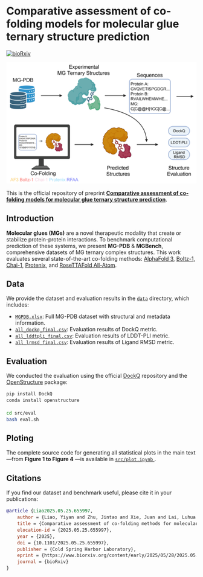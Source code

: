 # Comparative assessment of co-folding models for molecular glue ternary structure prediction

[![bioRxiv](https://img.shields.io/badge/paper-bioRxiv-B31B1B.svg)](https://www.biorxiv.org/content/10.1101/2025.05.25.655997v1)

![TOC](https://github.com/yiyanliao/MGBench/blob/main/img/TOC.jpg)

This is the official repository of preprint [**Comparative assessment of co-folding models for molecular glue ternary structure prediction**](https://www.biorxiv.org/content/10.1101/2025.05.25.655997v1).

## Introduction

**Molecular glues (MGs)** are a novel therapeutic modality that create or stabilize protein-protein interactions. To benchmark computational prediction of these systems, we present **MG-PDB** & **MGBench**, comprehensive datasets of MG ternary complex structures. This work evaluates several state-of-the-art co-folding methods: [AlphaFold 3](https://github.com/google-deepmind/alphafold3), [Boltz-1](https://github.com/jwohlwend/boltz), [Chai-1](https://github.com/chaidiscovery/chai-lab), [Protenix](https://github.com/bytedance/Protenix), and [RoseTTAFold All-Atom](https://github.com/baker-laboratory/RoseTTAFold-All-Atom).

## Data

We provide the dataset and evaluation results in the [`data`](https://github.com/yiyanliao/MGBench/tree/main/data) directory, which includes:

- [`MGPDB.xlsx`](https://github.com/yiyanliao/MGBench/blob/main/data/MGPDB.xlsx): Full MG-PDB dataset with structural and metadata information.  
- [`all_dockq_final.csv`](https://github.com/yiyanliao/MGBench/blob/main/data/all_dockq_final.csv): Evaluation results of DockQ metric.  
- [`all_lddtpli_final.csv`](https://github.com/yiyanliao/MGBench/blob/main/data/all_lddtpli_final.csv): Evaluation results of LDDT-PLI metric.  
- [`all_lrmsd_final.csv`](https://github.com/yiyanliao/MGBench/blob/main/data/all_lrmsd_final.csv): Evaluation results of Ligand RMSD metric.

## Evaluation

We conducted the evaluation using the official [DockQ](https://github.com/bjornwallner/DockQ) repository and the [OpenStructure](https://openstructure.org/) package:

```bash
pip install DockQ
conda install openstructure

cd src/eval
bash eval.sh
```

## Ploting

The complete source code for generating all statistical plots in the main text—from **Figure 1 to Figure 4** —is available in [`src/plot.ipynb` ](https://github.com/yiyanliao/MGBench/blob/main/src/plot.ipynb).

## Citations

If you find our dataset and benchmark useful, please cite it in your publications:

```bib
@article {Liao2025.05.25.655997,
	author = {Liao, Yiyan and Zhu, Jintao and Xie, Juan and Lai, Luhua and Pei, Jianfeng},
	title = {Comparative assessment of co-folding methods for molecular glue ternary structure prediction},
	elocation-id = {2025.05.25.655997},
	year = {2025},
	doi = {10.1101/2025.05.25.655997},
	publisher = {Cold Spring Harbor Laboratory},
	eprint = {https://www.biorxiv.org/content/early/2025/05/28/2025.05.25.655997.full.pdf},
	journal = {bioRxiv}
}
```

